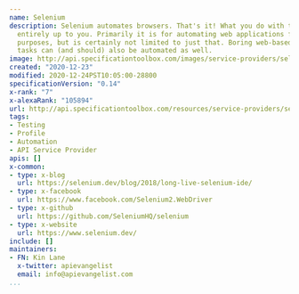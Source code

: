 ```yaml
---
name: Selenium
description: Selenium automates browsers. That's it! What you do with that power is
  entirely up to you. Primarily it is for automating web applications for testing
  purposes, but is certainly not limited to just that. Boring web-based administration
  tasks can (and should) also be automated as well.
image: http://api.specificationtoolbox.com/images/service-providers/selenium.jpg
created: "2020-12-23"
modified: 2020-12-24PST10:05:00-28800
specificationVersion: "0.14"
x-rank: "7"
x-alexaRank: "105894"
url: http://api.specificationtoolbox.com/resources/service-providers/selenium/
tags:
- Testing
- Profile
- Automation
- API Service Provider
apis: []
x-common:
- type: x-blog
  url: https://selenium.dev/blog/2018/long-live-selenium-ide/
- type: x-facebook
  url: https://www.facebook.com/Selenium2.WebDriver
- type: x-github
  url: https://github.com/SeleniumHQ/selenium
- type: x-website
  url: https://www.selenium.dev/
include: []
maintainers:
- FN: Kin Lane
  x-twitter: apievangelist
  email: info@apievangelist.com
...
```

